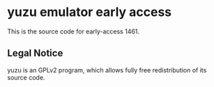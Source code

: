 yuzu emulator early access
=============

This is the source code for early-access 1461.

## Legal Notice

yuzu is an GPLv2 program, which allows fully free redistribution of its source code.